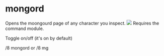 # mongord
Opens the moongourd page of any character you inspect.
![](https://i.imgur.com/cxf25wE.png)
Requires the command module.


Toggle on/off (it's on by default)

/8 mongord or /8 mg
